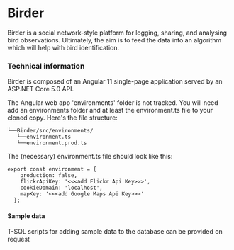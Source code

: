 # Birder
Birder is a social network-style platform for logging, sharing, and analysing bird observations. Ultimately, the aim is to feed the data into an algorithm which will help with bird identification. 


### Technical information

Birder is composed of an Angular 11 single-page application served by an ASP.NET Core 5.0 API.

The Angular web app 'environments' folder is not tracked.  You will need add an environments folder and at least the environment.ts file to your cloned copy.  Here's the file structure:

```
└──Birder/src/environments/
   └──environment.ts
   └──environment.prod.ts
```

The (necessary) environment.ts file should look like this:

```
export const environment = {
    production: false,
    flickrApiKey: '<<<add Flickr Api Key>>>',
    cookieDomain: 'localhost',
    mapKey: '<<<add Google Maps Api Key>>>' 
  };
  ```

#### Sample data

T-SQL scripts for adding sample data to the database can be provided on request
